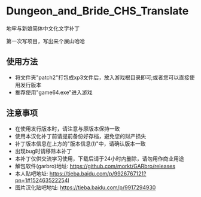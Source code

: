 # Dungeon_and_Bride_CHS_Translate
地牢与新娘简体中文化文字补丁

第一次写项目，写出来个屎山哈哈

## 使用方法
- 将文件夹"patch2"打包成xp3文件后，放入游戏根目录即可;或者您可以直接使用发行版本
- 推荐使用"game64.exe"进入游戏

## 注意事项
- 在使用发行版本时，请注意与原版本保持一致
- 使用本汉化补丁前请提前备份好存档，避免您的财产损失
- 补丁版本信息在上方的"版本信息(I)"中，请确认版本一致
- 出现bug时请移除本补丁
- 本补丁仅供交流学习使用，下载后请于24小时内删除，请勿用作商业用途
- 解包软件(garbro)地址: https://github.com/morkt/GARbro/releases
- 本人贴吧地址: https://tieba.baidu.com/p/9926767121?pn=1#152463522254l
- 图片汉化贴吧地址: https://tieba.baidu.com/p/9917294930
